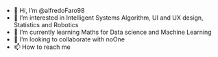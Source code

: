 - 👋 Hi, I’m @alfredoFaro98
- 👀 I’m interested in Intelligent Systems Algorithm, UI and UX design, Statistics and Robotics 
- 🌱 I’m currently learning Maths for Data science and Machine Learning
- 💞️ I’m looking to collaborate with noOne
- 📫 How to reach me 

<!---
alfredoFaro98/alfredoFaro98 is a ✨ special ✨ repository because its `README.md` (this file) appears on your GitHub profile.
You can click the Preview link to take a look at your changes.
--->
